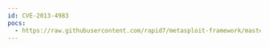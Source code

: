 ```yaml
---
id: CVE-2013-4983
pocs:
  - https://raw.githubusercontent.com/rapid7/metasploit-framework/master/modules/exploits/linux/http/sophos_wpa_sblistpack_exec.rb
---
```

